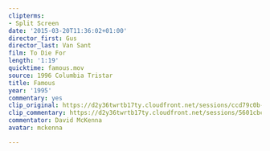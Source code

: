 ```yaml
---
clipterms:
- Split Screen
date: '2015-03-20T11:36:02+01:00'
director_first: Gus
director_last: Van Sant
film: To Die For
length: '1:19'
quicktime: famous.mov
source: 1996 Columbia Tristar
title: Famous
year: '1995'
commentary: yes
clip_original: https://d2y36twrtb17ty.cloudfront.net/sessions/ccd79c0b-d780-4c92-8ad0-a9b3017386a9/12f53e4e-c019-40f9-ab0c-a9b3017386b3-ba19613c-1ab5-4435-8a34-a9b301744083.mp4
clip_commentary: https://d2y36twrtb17ty.cloudfront.net/sessions/5601cbc3-23b3-466c-9a5a-a9b3017362bf/0c5c2e87-40fb-409b-85a1-a9b3017362c9-40e6f497-bbb9-45bc-926d-a9b30173fd64.mp4
commentator: David McKenna
avatar: mckenna

---
```

